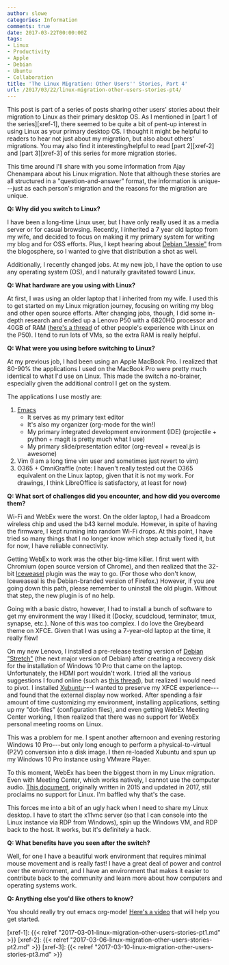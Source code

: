 ```yaml
---
author: slowe
categories: Information
comments: true
date: 2017-03-22T00:00:00Z
tags:
- Linux
- Productivity
- Apple
- Debian
- Ubuntu
- Collaboration
title: 'The Linux Migration: Other Users'' Stories, Part 4'
url: /2017/03/22/linux-migration-other-users-stories-pt4/
---
```


This post is part of a series of posts sharing other users' stories about their migration to Linux as their primary desktop OS. As I mentioned in [part 1 of the series][xref-1], there seemed to be quite a bit of pent-up interest in using Linux as your primary desktop OS. I thought it might be helpful to readers to hear not just about my migration, but also about others' migrations. You may also find it interesting/helpful to read [part 2][xref-2] and [part 3][xref-3] of this series for more migration stories.

This time around I'll share with you some information from Ajay Chenampara about his Linux migration. Note that although these stories are all structured in a "question-and-answer" format, the information is unique---just as each person's migration and the reasons for the migration are unique.

**Q: Why did you switch to Linux?**

I have been a long-time Linux user, but I have only really used it as a media server or for casual browsing. Recently, I inherited a 7 year old laptop from my wife, and decided to focus on making it my primary system for writing my blog and for OSS efforts. Plus, I kept hearing about [Debian "Jessie"][link-6] from the blogosphere, so I wanted to give that distribution a shot as well.

Additionally, I recently changed jobs. At my new job, I have the option to use any operating system (OS), and I naturally gravitated toward Linux.

**Q: What hardware are you using with Linux?**

At first, I was using an older laptop that I inherited from my wife. I used this to get started on my Linux migration journey, focusing on writing my blog and other open source efforts. After changing jobs, though, I did some in-depth research and ended up a Lenovo P50 with a 6820HQ processor and 40GB of RAM ([here's a thread][link-4] of other people's experience with Linux on the P50). I tend to run lots of VMs, so the extra RAM is really helpful.

**Q: What were you using before switching to Linux?**

At my previous job, I had been using an Apple MacBook Pro. I realized that 80-90% the applications I used on the MacBook Pro were pretty much identical to what I'd use on Linux. This made the switch a no-brainer, especially given the additional control I get on the system.

The applications I use mostly are:

1. [Emacs][link-8]
    - It serves as my primary text editor
    - It's also my organizer (org-mode for the win!)
    - My primary integrated development environment (IDE) (projectile + python + magit is pretty much what I use)
    - My primary slide/presentation editor (org-reveal + reveal.js is awesome)
2. Vim (I am a long time vim user and sometimes just revert to vim)
3. O365 + OmniGraffle (note: I haven't really tested out the O365 equivalent on the Linux laptop, given that it is not my work. For drawings, I think LibreOffice is satisfactory, at least for now)

**Q: What sort of challenges did you encounter, and how did you overcome them?**

Wi-Fi and WebEx were the worst. On the older laptop, I had a Broadcom wireless chip and used the b43 kernel module. However, in spite of having the firmware, I kept running into random Wi-Fi drops. At this point, I have tried so many things that I no longer know which step actually fixed it, but for now, I have reliable connectivity.

Getting WebEx to work was the other big-time killer. I first went with Chromium (open source version of Chrome), and then realized that the 32-bit [Iceweasel][link-1] plugin was the way to go. (For those who don't know, Iceweaseal is the Debian-branded version of Firefox.) However, if you are going down this path, please remember to uninstall the old plugin. Without that step, the new plugin is of no help.

Going with a basic distro, however, I had to install a bunch of software to get my environment the way I liked it (Docky, scudcloud, terminator, tmux, synapse, etc.). None of this was too complex. I do love the Greybeard theme on XFCE. Given that I was using a 7-year-old laptop at the time, it really flew!

On my new Lenovo, I installed a pre-release testing version of [Debian "Stretch"][link-7] (the next major version of Debian) after creating a recovery disk for the installation of Windows 10 Pro that came on the laptop. Unfortunately, the HDMI port wouldn't work. I tried all the various suggestions I found online (such as [this thread][link-5]), but realized I would need to pivot. I installed [Xubuntu][link-2]---I wanted to preserve my XFCE experience---and found that the external display now worked. After spending a fair amount of time customizing my environment, installing applications, setting up my "dot-files" (configuration files), and even getting WebEx Meeting Center working, I then realized that there was no support for WebEx personal meeting rooms on Linux.

This was a problem for me. I spent another afternoon and evening restoring Windows 10 Pro---but only long enough to perform a physical-to-virtual (P2V) conversion into a disk image. I then re-loaded Xubuntu and spun up my Windows 10 Pro instance using VMware Player.

To this moment, WebEx has been the biggest thorn in my Linux migration. Even with Meeting Center, which works natively, I cannot use the computer audio. [This document][link-3], originally written in 2015 and updated in 2017, still proclaims no support for Linux. I'm baffled why that's the case.

This forces me into a bit of an ugly hack when I need to share my Linux desktop. I have to start the x11vnc server (so that I can console into the Linux instance via RDP from Windows), spin up the Windows VM, and RDP back to the host. It works, but it's definitely a hack.

**Q: What benefits have you seen after the switch?**

Well, for one I have a beautiful work environment that requires minimal mouse movement and is really fast! I have a great deal of power and control over the environment, and I have an environment that makes it easier to contribute back to the community and learn more about how computers and operating systems work.

**Q: Anything else you'd like others to know?**

You should really try out emacs org-mode! [Here's a video][link-9] that will help you get started.

[link-1]: https://wiki.debian.org/Iceweasel
[link-2]: https://xubuntu.org/
[link-3]: https://help.webex.com/docs/DOC-3921
[link-4]: https://forums.lenovo.com/t5/Linux-Discussion/P50-P70-linux-experiences/td-p/2251327
[link-5]: https://forums.lenovo.com/t5/ThinkPad-P-and-W-Series-Mobile/Lenovo-P50-HDMI-not-working/td-p/2264525
[link-6]: https://www.debian.org/releases/jessie/
[link-7]: https://www.debian.org/releases/stretch/
[link-8]: https://www.gnu.org/software/emacs/index.html
[link-9]: https://www.youtube.com/watch?v=SzA2YODtgK4
[xref-1]: {{< relref "2017-03-01-linux-migration-other-users-stories-pt1.md" >}}
[xref-2]: {{< relref "2017-03-06-linux-migration-other-users-stories-pt2.md" >}}
[xref-3]: {{< relref "2017-03-10-linux-migration-other-users-stories-pt3.md" >}}
